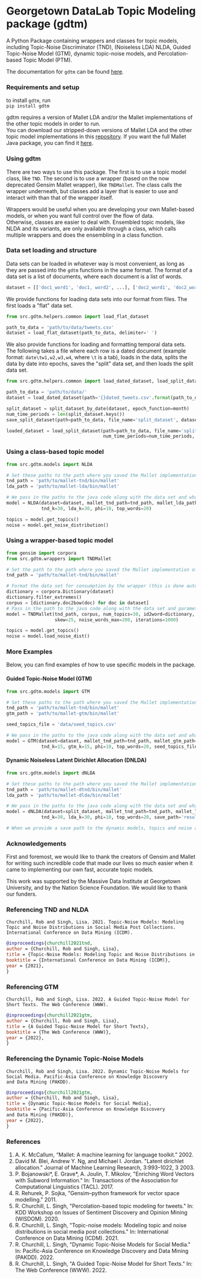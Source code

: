 # Georgetown DataLab Topic Modeling package (gdtm)
A Python Package containing wrappers and classes for topic models, including Topic-Noise Discriminator (TND), (Noiseless LDA) NLDA, Guided Topic-Noise Model (GTM), dynamic topic-noise models, and Percolation-based Topic Model (PTM).

The documentation for `gdtm` can be found [here](https://gu-datalab.github.io/gdtm/).

### Requirements and setup
to install `gdtm`, run  
`pip install gdtm`

gdtm requires a version of Mallet LDA and/or the Mallet implementations of the other topic models in order to run.  
You can download our stripped-down versions of Mallet LDA and the other topic model implementations in this [repository](https://github.com/GU-DataLab/topic-noise-models-source).
If you want the full Mallet Java package, you can find it [here](http://mallet.cs.umass.edu).

### Using gdtm
There are two ways to use this package.  The first is to use a topic model class, like `TND`. The second is to use a wrapper (based on the now deprecated Gensim Mallet wrapper), like `TNDMallet`.  The class calls the wrapper underneath, but classes add a layer that is easier to use and interact with than that of the wrapper itself.  

Wrappers would be useful when you are developing your own Mallet-based models, or when you want full control over the flow of data.  
Otherwise, classes are easier to deal with. Ensembled topic models, like NLDA and its variants, are only available through a class, which calls multiple wrappers and does the ensembling in a class function.


### Data set loading and structure
Data sets can be loaded in whatever way is most convenient, as long as they are passed into the `gdtm` functions in the same format. The format of a data set is a list of documents, where each document is a list of words.
```python
dataset = [['doc1_word1', 'doc1, word2', ...], ['doc2_word1', 'doc2_word2', ...], ...]
```

We provide functions for loading data sets into our format from files.  The first loads a "flat" data set.
```python
from src.gdtm.helpers.common import load_flat_dataset

path_to_data = 'path/to/data/tweets.csv'
dataset = load_flat_dataset(path_to_data, delimiter=' ')
```

We also provide functions for loading and formatting temporal data sets.  The following takes a file where each row is a dated document (example format: `date\tw1,w2,w3,w4`, where `\t` is a tab), loads in the data, splits the data by date into epochs, saves the "split" data set, and then loads the split data set.

```python
from src.gdtm.helpers.common import load_dated_dataset, load_split_dataset, split_dataset_by_date, save_split_dataset, month

path_to_data = 'path/to/data/'
dataset = load_dated_dataset(path='{}dated_tweets.csv'.format(path_to_data), date_delimiter='\t', doc_delimiter=',')

split_dataset = split_dataset_by_date(dataset, epoch_function=month)
num_time_periods = len(split_dataset.keys())
save_split_dataset(path=path_to_data, file_name='split_dataset', dataset=dataset, delimiter=' ')

loaded_dataset = load_split_dataset(path=path_to_data, file_name='split_dataset', 
                                    num_time_periods=num_time_periods, delimiter=' ')
```


### Using a class-based topic model
```python
from src.gdtm.models import NLDA

# Set these paths to the path where you saved the Mallet implementation of each model, plus bin/mallet
tnd_path = 'path/to/mallet-tnd/bin/mallet'
lda_path = 'path/to/mallet-lda/bin/mallet'

# We pass in the paths to the java code along with the data set and whatever parameters we want to set
model = NLDA(dataset=dataset, mallet_tnd_path=tnd_path, mallet_lda_path=lda_path, 
             tnd_k=30, lda_k=30, phi=10, top_words=20)

topics = model.get_topics()
noise = model.get_noise_distribution()
```

### Using a wrapper-based topic model
```python
from gensim import corpora
from src.gdtm.wrappers import TNDMallet

# Set the path to the path where you saved the Mallet implementation of the model, plus bin/mallet
tnd_path = 'path/to/mallet-tnd/bin/mallet'

# Format the data set for consumption by the wrapper (this is done automatically in class-based models)
dictionary = corpora.Dictionary(dataset)
dictionary.filter_extremes()
corpus = [dictionary.doc2bow(doc) for doc in dataset]
# Pass in the path to the java code along with the data set and parameters
model = TNDMallet(tnd_path, corpus, num_topics=30, id2word=dictionary, 
                  skew=25, noise_words_max=200, iterations=1000)

topics = model.get_topics()
noise = model.load_noise_dist()
```

### More Examples
Below, you can find examples of how to use specific models in the package.

#### Guided Topic-Noise Model (GTM)
```python
from src.gdtm.models import GTM

# Set these paths to the path where you saved the Mallet implementation of each model, plus bin/mallet
tnd_path = 'path/to/mallet-tnd/bin/mallet'
gtm_path = 'path/to/mallet-gtm/bin/mallet'

seed_topics_file = 'data/seed_topics.csv'

# We pass in the paths to the java code along with the data set and whatever parameters we want to set
model = GTM(dataset=dataset, mallet_tnd_path=tnd_path, mallet_gtm_path=gtm_path, 
             tnd_k=15, gtm_k=15, phi=10, top_words=20, seed_topics_file=seed_topics_file)
```

#### Dynamic Noiseless Latent Dirichlet Allocation (DNLDA)
```python
from src.gdtm.models import dNLDA

# Set these paths to the path where you saved the Mallet implementation of each model, plus bin/mallet
tnd_path = 'path/to/mallet-dtnd/bin/mallet'
lda_path = 'path/to/mallet-dlda/bin/mallet'

# We pass in the paths to the java code along with the data set and whatever parameters we want to set
model = dNLDA(dataset=split_dataset, mallet_tnd_path=tnd_path, mallet_lda_path=lda_path, num_time_periods=num_time_periods,
             tnd_k=30, lda_k=30, phi=10, top_words=20, save_path='results/dnlda/', run=True)

# When we provide a save path to the dynamic models, topics and noise are automatically saved for each time period.
```

### Acknowledgements
First and foremost, we would like to thank the creators of Gensim and Mallet for writing such incredible code that made our lives so much easier when it came to implementing our own fast, accurate topic models.

This work was supported by the Massive Data Institute at Georgetown University, and by the Nation Science Foundation.  We would like to thank our funders.

### Referencing TND and NLDA
```
Churchill, Rob and Singh, Lisa. 2021. Topic-Noise Models: Modeling Topic and Noise Distributions in Social Media Post Collections. International Conference on Data Mining (ICDM).
```

```bibtex 
@inproceedings{churchill2021tnd,
author = {Churchill, Rob and Singh, Lisa},
title = {Topic-Noise Models: Modeling Topic and Noise Distributions in Social Media Post Collections},
booktitle = {International Conference on Data Mining (ICDM)},
year = {2021},
}
```

### Referencing GTM
```
Churchill, Rob and Singh, Lisa. 2022. A Guided Topic-Noise Model for Short Texts. The Web Conference (WWW).
```

```bibtex 
@inproceedings{churchill2021gtm,
author = {Churchill, Rob and Singh, Lisa},
title = {A Guided Topic-Noise Model for Short Texts},
booktitle = {The Web Conference (WWW)},
year = {2022},
}
```

### Referencing the Dynamic Topic-Noise Models
```
Churchill, Rob and Singh, Lisa. 2022. Dynamic Topic-Noise Models for Social Media. Pacific-Asia Conference on Knowledge Discovery
and Data Mining (PAKDD).
```

```bibtex 
@inproceedings{churchill2021gtm,
author = {Churchill, Rob and Singh, Lisa},
title = {Dynamic Topic-Noise Models for Social Media},
booktitle = {Pacific-Asia Conference on Knowledge Discovery
and Data Mining (PAKDD)},
year = {2022},
}
```

### References
1. A. K. McCallum, “Mallet: A machine learning for language toolkit.” 2002.  
2. David M. Blei, Andrew Y. Ng, and Michael I. Jordan. "Latent dirichlet allocation." Journal of Machine Learning Research, 3:993–1022, 3 2003.
3. P. Bojanowski*, E. Grave*, A. Joulin, T. Mikolov, "Enriching Word Vectors with Subword Information." In: Transactions of the Association for Computational Linguistics (TACL). 2017.  
4. R. Rehurek, P. Sojka, "Gensim–python framework for vector space modelling." 2011.  
5. R. Churchill, L. Singh, "Percolation-based topic modeling for tweets." In: KDD Workshop on Issues of Sentiment Discovery and Opinion Mining (WISDOM). 2020.  
6. R. Churchill, L. Singh, "Topic-noise models: Modeling topic and noise distributions in social media post collections." In: International Conference on Data Mining (ICDM). 2021.  
7. R. Churchill, L. Singh, "Dynamic Topic-Noise Models for Social Media." In: Pacific-Asia Conference on Knowledge Discovery
and Data Mining (PAKDD). 2022.  
8. R. Churchill, L. Singh, "A Guided Topic-Noise Model for Short Texts." In: The Web Conference (WWW). 2022.
